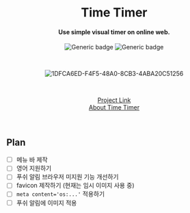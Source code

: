 <div align="center">

# Time Timer

#### Use simple visual timer on online web.

![Generic badge](https://img.shields.io/github/deployments/fecapark/time-timer/production?label=build&logoColor=white)
![Generic badge](https://img.shields.io/github/deployments/fecapark/time-timer/production?label=vercel&logo=vercel&logoColor=white)

<br />

![1DFCA6ED-F4F5-48A0-8CB3-4ABA20C51256](https://user-images.githubusercontent.com/101973955/209490143-2a1b1496-22ec-4f3d-a366-3e0faf2ac6e2.jpeg)

<br />

[Project Link](https://timer.fecapark.com)  
[About Time Timer](https://www.timetimer.com)

<br />
</div>

## Plan

- [ ] 메뉴 바 제작
- [ ] 영어 지원하기
- [ ] 푸쉬 알림 브라우저 미지원 기능 개선하기
- [ ] favicon 제작하기 (현재는 임시 이미지 사용 중)
- [ ] `meta content='os:...'` 적용하기
- [ ] 푸쉬 알림에 이미지 적용
